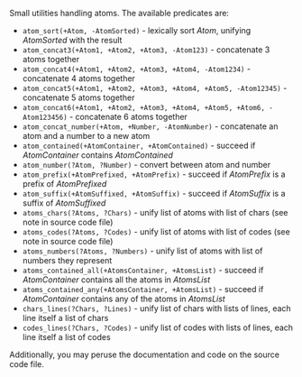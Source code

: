 Small utilities handling atoms. The available predicates are:  

- `atom_sort(+Atom, -AtomSorted)` - lexically sort *Atom*, unifying *AtomSorted* with the result  
- `atom_concat3(+Atom1, +Atom2, +Atom3, -Atom123)` - concatenate 3 atoms together  
- `atom_concat4(+Atom1, +Atom2, +Atom3, +Atom4, -Atom1234)` - concatenate 4 atoms together  
- `atom_concat5(+Atom1, +Atom2, +Atom3, +Atom4, +Atom5, -Atom12345)` - concatenate 5 atoms together  
- `atom_concat6(+Atom1, +Atom2, +Atom3, +Atom4, +Atom5, +Atom6, -Atom123456)` - concatenate 6 atoms together  
- `atom_concat_number(+Atom, +Number, -AtomNumber)` - concatenate an atom and a number to a new atom  
- `atom_contained(+AtomContainer, +AtomContained)` - succeed if *AtomContainer* contains *AtomContained*  
- `atom_number(?Atom, ?Number)` - convert between atom and number  
- `atom_prefix(+AtomPrefixed, +AtomPrefix)` - succeed if *AtomPrefix* is a prefix of *AtomPrefixed*  
- `atom_suffix(+AtomSuffixed, +AtomSuffix)` - succeed if *AtomSuffix* is a suffix of *AtomSuffixed*  
- `atoms_chars(?Atoms, ?Chars)` - unify list of atoms with list of chars (see note in source code file)  
- `atoms_codes(?Atoms, ?Codes)` - unify list of atoms with list of codes (see note in source code file)  
- `atoms_numbers(?Atoms, ?Numbers)` -  unify list of atoms with list of numbers they represent  
- `atoms_contained_all(+AtomsContainer, +AtomsList)` - succeed if *AtomContainer* contains all the atoms in *AtomsList*  
- `atoms_contained_any(+AtomsContainer, +AtomsList)` - succeed if *AtomContainer* contains any of the atoms in *AtomsList*  
- `chars_lines(?Chars, ?Lines)` - unify list of chars with lists of lines, each line itself a list of chars  
- `codes_lines(?Chars, ?Codes)` - unify list of codes with lists of lines, each line itself a list of codes  

Additionally, you may peruse the documentation and code on the source code file.  